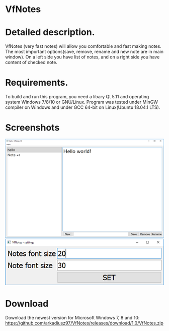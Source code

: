# VfNotes

# Detailed description.
VfNotes (very fast notes) will allow you comfortable and fast making notes. The most important options(save, remove, rename and new note are in main window).
On a left side you have list of notes, and on a right side you have content of checked note.

# Requirements.
To build and run this program, you need a libary Qt 5.11 and operating system Windows 7/8/10 or GNU/Linux. 
Program was tested under MinGW compiler on Windows and under GCC 64-bit on Linux(Ubuntu 18.04.1 LTS).

# Screenshots
![Window](https://raw.githubusercontent.com/arkadiusz97/VfNotes/master/screenshots/Window.png)
![Settings](https://raw.githubusercontent.com/arkadiusz97/VfNotes/master/screenshots/Settings.png)

# Download
Download the newest version for Microsoft Windows 7, 8 and 10: https://github.com/arkadiusz97/VfNotes/releases/download/1.0/VfNotes.zip

